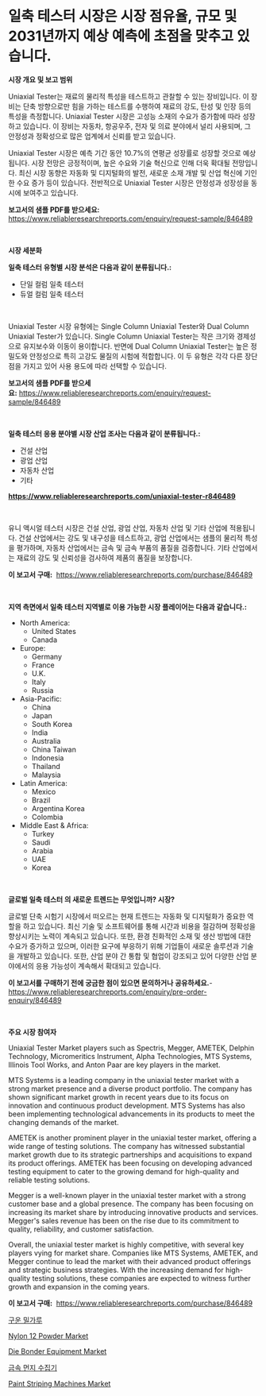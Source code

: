 <p><h1>일축 테스터 시장은 시장 점유율, 규모 및 2031년까지 예상 예측에 초점을 맞추고 있습니다.</h1></p><p><strong>시장 개요 및 보고 범위</strong></p>
<p><p>Uniaxial Tester는 재료의 물리적 특성을 테스트하고 관찰할 수 있는 장비입니다. 이 장비는 단축 방향으로만 힘을 가하는 테스트를 수행하여 재료의 강도, 탄성 및 인장 등의 특성을 측정합니다. Uniaxial Tester 시장은 고성능 소재의 수요가 증가함에 따라 성장하고 있습니다. 이 장비는 자동차, 항공우주, 전자 및 의료 분야에서 널리 사용되며, 그 안정성과 정확성으로 많은 업계에서 신뢰를 받고 있습니다.</p><p>Uniaxial Tester 시장은 예측 기간 동안 10.7%의 연평균 성장률로 성장할 것으로 예상됩니다. 시장 전망은 긍정적이며, 높은 수요와 기술 혁신으로 인해 더욱 확대될 전망입니다. 최신 시장 동향은 자동화 및 디지털화의 발전, 새로운 소재 개발 및 산업 혁신에 기인한 수요 증가 등이 있습니다. 전반적으로 Uniaxial Tester 시장은 안정성과 성장성을 동시에 보여주고 있습니다.</p></p>
<p><strong>보고서의 샘플 PDF를 받으세요:</strong> <a href="https://www.reliableresearchreports.com/enquiry/request-sample/846489">https://www.reliableresearchreports.com/enquiry/request-sample/846489</a></p>
<p>&nbsp;</p>
<p><strong>시장 세분화</strong></p>
<p><strong>일축 테스터 유형별 시장 분석은 다음과 같이 분류됩니다.:</strong></p>
<p><ul><li>단일 컬럼 일축 테스터</li><li>듀얼 컬럼 일축 테스터</li></ul></p>
<p>&nbsp;</p>
<p><p>Uniaxial Tester 시장 유형에는 Single Column Uniaxial Tester와 Dual Column Uniaxial Tester가 있습니다. Single Column Uniaxial Tester는 작은 크기와 경제성으로 유지보수와 이동이 용이합니다. 반면에 Dual Column Uniaxial Tester는 높은 정밀도와 안정성으로 특히 고강도 물질의 시험에 적합합니다. 이 두 유형은 각각 다른 장단점을 가지고 있어 사용 용도에 따라 선택할 수 있습니다.</p></p>
<p><strong>보고서의 샘플 PDF를 받으세요:</strong>&nbsp;<a href="https://www.reliableresearchreports.com/enquiry/request-sample/846489">https://www.reliableresearchreports.com/enquiry/request-sample/846489</a></p>
<p>&nbsp;</p>
<p><strong> 일축 테스터 응용 분야별 시장 산업 조사는 다음과 같이 분류됩니다.:</strong></p>
<p><ul><li>건설 산업</li><li>광업 산업</li><li>자동차 산업</li><li>기타</li></ul></p>
<p><strong><a href="https://www.reliableresearchreports.com/uniaxial-tester-r846489">https://www.reliableresearchreports.com/uniaxial-tester-r846489</a></strong></p>
<p>&nbsp;</p>
<p><p>유니 액시얼 테스터 시장은 건설 산업, 광업 산업, 자동차 산업 및 기타 산업에 적용됩니다. 건설 산업에서는 강도 및 내구성을 테스트하고, 광업 산업에서는 샘플의 물리적 특성을 평가하며, 자동차 산업에서는 금속 및 금속 부품의 품질을 검증합니다. 기타 산업에서는 재료의 강도 및 신뢰성을 검사하여 제품의 품질을 보장합니다.</p></p>
<p><strong>이 보고서 구매:</strong>&nbsp; <a href="https://www.reliableresearchreports.com/purchase/846489">https://www.reliableresearchreports.com/purchase/846489</a></p>
<p>&nbsp;</p>
<p><strong>지역 측면에서 일축 테스터 지역별로 이용 가능한 시장 플레이어는 다음과 같습니다.:</strong></p>
<p><ul>
    <li>
        North America:
        <ul>
            <li>United States</li>
            <li>Canada</li>
        </ul>
    </li>
    <li>
        Europe:
        <ul>
            <li>Germany</li>
            <li>France</li>
            <li>U.K.</li>
            <li>Italy</li>
            <li>Russia</li>
        </ul>
    </li>
    <li>
        Asia-Pacific:
        <ul>
            <li>China</li>
            <li>Japan</li>
            <li>South Korea</li>
            <li>India</li>
            <li>Australia</li>
            <li>China Taiwan</li>
            <li>Indonesia</li>
            <li>Thailand</li>
            <li>Malaysia</li>
        </ul>
    </li>
    <li>
        Latin America:
        <ul>
            <li>Mexico</li>
            <li>Brazil</li>
            <li>Argentina Korea</li>
            <li>Colombia</li>
        </ul>
    </li>
    <li>
        Middle East & Africa:
        <ul>
            <li>Turkey</li>
            <li>Saudi</li>
            <li>Arabia</li>
            <li>UAE</li>
            <li>Korea</li>
        </ul>
    </li>
    </ul></p>
<p>&nbsp;</p>
<p><strong>글로벌 일축 테스터 의 새로운 트렌드는 무엇입니까? 시장?</strong></p>
<p><p>글로벌 단축 시험기 시장에서 떠오르는 현재 트렌드는 자동화 및 디지털화가 중요한 역할을 하고 있습니다. 최신 기술 및 소프트웨어를 통해 시간과 비용을 절감하며 정확성을 향상시키는 노력이 계속되고 있습니다. 또한, 환경 친화적인 소재 및 생산 방법에 대한 수요가 증가하고 있으며, 이러한 요구에 부응하기 위해 기업들이 새로운 솔루션과 기술을 개발하고 있습니다. 또한, 산업 분야 간 통합 및 협업이 강조되고 있어 다양한 산업 분야에서의 응용 가능성이 계속해서 확대되고 있습니다.</p></p>
<p><strong>이 보고서를 구매하기 전에 궁금한 점이 있으면 문의하거나 공유하세요.</strong>- <a href="https://www.reliableresearchreports.com/enquiry/pre-order-enquiry/846489">https://www.reliableresearchreports.com/enquiry/pre-order-enquiry/846489</a></p>
<p>&nbsp;</p>
<p><strong>주요 시장 참여자</strong></p>
<p><p>Uniaxial Tester Market players such as Spectris, Megger, AMETEK, Delphin Technology, Micromeritics Instrument, Alpha Technologies, MTS Systems, Illinois Tool Works, and Anton Paar are key players in the market. </p><p>MTS Systems is a leading company in the uniaxial tester market with a strong market presence and a diverse product portfolio. The company has shown significant market growth in recent years due to its focus on innovation and continuous product development. MTS Systems has also been implementing technological advancements in its products to meet the changing demands of the market.</p><p>AMETEK is another prominent player in the uniaxial tester market, offering a wide range of testing solutions. The company has witnessed substantial market growth due to its strategic partnerships and acquisitions to expand its product offerings. AMETEK has been focusing on developing advanced testing equipment to cater to the growing demand for high-quality and reliable testing solutions.</p><p>Megger is a well-known player in the uniaxial tester market with a strong customer base and a global presence. The company has been focusing on increasing its market share by introducing innovative products and services. Megger's sales revenue has been on the rise due to its commitment to quality, reliability, and customer satisfaction.</p><p>Overall, the uniaxial tester market is highly competitive, with several key players vying for market share. Companies like MTS Systems, AMETEK, and Megger continue to lead the market with their advanced product offerings and strategic business strategies. With the increasing demand for high-quality testing solutions, these companies are expected to witness further growth and expansion in the coming years.</p></p>
<p><strong>이 보고서 구매:</strong>&nbsp;&nbsp;<a href="https://www.reliableresearchreports.com/purchase/846489">https://www.reliableresearchreports.com/purchase/846489</a></p>
<p><p><a href="https://github.com/fredrickeglers/Market-Research-Report-List-1/blob/main/870677619712.md">구운 밀가루</a></p><p><a href="https://summer-dogwood-3e9.notion.site/Nylon-12-Powder-Market-Size-Share-Trends-Analysis-Report-By-Application-Regional-Outlook-Compet-5749842341184f68a459adff7ccd7453">Nylon 12 Powder Market</a></p><p><a href="https://github.com/derrinmiltonellis35gcl/Market-Research-Report-List-2/blob/main/die-bonder-equipment-market.md">Die Bonder Equipment Market</a></p><p><a href="https://medium.com/@percymckty3ytenzie89676/%EA%B8%88%EC%86%8D-%EB%A8%BC%EC%A7%80-%EC%88%98%EC%A7%91%EA%B8%B0-%EC%8B%9C%EC%9E%A5-%EC%8B%9C%EC%9E%A5-cagr-%EC%8B%9C%EC%9E%A5-%ED%8A%B8%EB%A0%8C%EB%93%9C-%EB%B0%8F-%EC%84%B1%EC%9E%A5-%EC%A0%84%EB%9E%B5%EC%97%90-%EB%8C%80%ED%95%9C-%ED%86%B5%EC%B0%B0%EB%A0%A5-8307687f3ead">금속 먼지 수집기</a></p><p><a href="https://view.publitas.com/reportprime-1/paint-striping-machines-market-centers-on-aspects-such-as-market-growth-market-share-market-opportunity-and-projected-forecasts-spanning-from-2024-to-2031/">Paint Striping Machines Market</a></p></p>